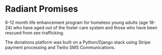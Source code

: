 # Radiant Promises
6-12 month life enhancement program for homeless young adults (age 18-24) who have aged out of the foster care system and those who have been rescued from sex-trafficking.

The donations platform was built on a Python/Django stack using Stripe payment processing and Twilio SMS Communications.
